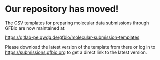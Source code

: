 # Our repository has moved!

The CSV templates for preparing molecular data submissions through GFBio are now maintained at:

https://gitlab-pe.gwdg.de/gfbio/molecular-submission-templates

Please download the latest version of the template from there or log in to https://submissions.gfbio.org to get a direct link to the latest version.
